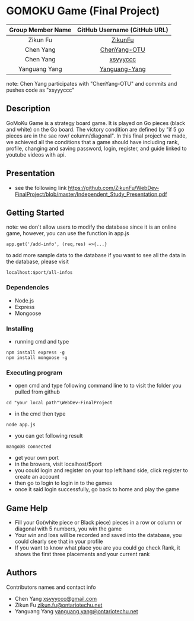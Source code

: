 # GOMOKU Game (Final Project) 

| Group Member Name | GitHub Username (GitHub URL)|
| :------------------------:|:--------------------------------------:|
| Zikun Fu | [ZikunFu](https://github.com/ZikunFu) |
| Chen Yang | [ChenYang-OTU](https://github.com/ChenYang-OTU) |
| Chen Yang | [xsyyyccc](https://github.com/xsyyyccc) |
| Yanguang Yang | [Yanguang-Yang](https://github.com/Yanguang-Yang) |

note: Chen Yang participates with "ChenYang-OTU" and commits and pushes code as "xsyyyccc"

## Description

GoMoKu Game is a strategy board game. It is played on Go pieces (black and white) on the Go board. The victory condition are defined by "if 5 go pieces are in the sae row/ column/diagonal". In this final project we made, we achieved all the conditions that a game should have including rank, profile, changing and saving password, login, register, and guide linked to youtube videos with api.

## Presentation
* see the following link https://github.com/ZikunFu/WebDev-FinalProject/blob/master/Independent_Study_Presentation.pdf

## Getting Started

note: we don't allow users to modify the database since it is an online game, however, you can use the function in app.js
```
app.get('/add-info', (req,res) =>{...}
```
to add more sample data to the database
if you want to see all the data in the database, please visit 
```
localhost:$port/all-infos
```

### Dependencies

* Node.js
* Express
* Mongoose

### Installing

* running cmd and type
```
npm install express -g
npm install mongoose -g
```

### Executing program

* open cmd and type following command line to to visit the folder you pulled from github
```
cd "your local path"\WebDev-FinalProject
```
* in the cmd then type
```
node app.js
```
* you can get following result
```
mangoDB connected
```
* get your own port
* in the browers, visit localhost/$port
* you could login and register on your top left hand side, click register to create an account
* then go to login to login in to the games
* once it said login successfully, go back to home and play the game

## Game Help

* Fill your Go(white piece or Black piece) pieces in a row or column or diagonal with 5 numbers, you win the game
* Your win and loss will be recorded and saved into the database, you could clearly see that in your profile
* If you want to know what place you are you could go check Rank, it shows the first three placements and your current rank

## Authors

Contributors names and contact info

* Chen Yang xsyyyccc@gmail.com
* Zikun Fu zikun.fu@ontariotechu.net
* Yanguang Yang yanguang.yang@ontariotechu.net
